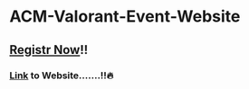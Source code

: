 # ACM-Valorant-Event-Website

## [Registr Now](https://pranjalgupta362.typeform.com/to/TwxrGpPG)!!

### [Link](https://pranjal36.github.io/ACM-Valorant-Event-Website/) to Website.......!!🔥
